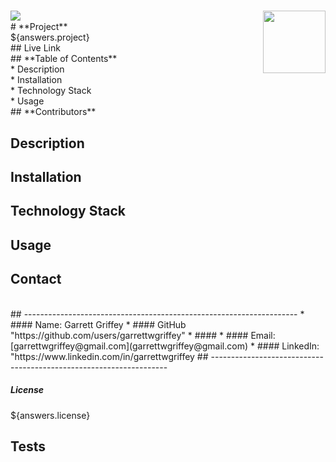   # <img align="left" src= "https://img.shields.io/badge/License-${answers.license}-green">
  <img align="right" width="100" height="100" src="https://avatars.githubusercontent.com/u/59263270?">
  <br />
  # **Project** 
  <br />
  ${answers.project}
  <br />
  ## Live Link
  <br />
  ##  **Table of Contents**
  <br />
    * Description
    <br />
    * Installation
    <br />
    * Technology Stack
    <br />
    * Usage
    <br />
  ## **Contributors**
  
  ## **Description**
  
  ## **Installation**
  
  ## **Technology Stack**
  
  ## **Usage**
  
  ## **Contact**

<br/>
## --------------------------------------------------------------------
* ####  Name: Garrett Griffey
* ####   GitHub "https://github.com/users/garrettwgriffey"
* ####  
* #### Email: [garrettwgriffey@gmail.com](garrettwgriffey@gmail.com)
* #### LinkedIn: "https://www.linkedin.com/in/garrettwgriffey
## -------------------------------------------------------------------
<br/>

##### **License**
${answers.license}
## Tests


